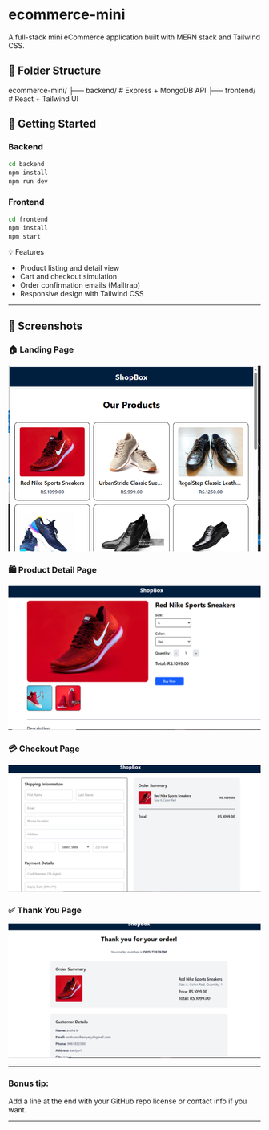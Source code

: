 # ecommerce-mini

A full-stack mini eCommerce application built with MERN stack and Tailwind CSS.

## 📁 Folder Structure

ecommerce-mini/
├── backend/ # Express + MongoDB API
├── frontend/ # React + Tailwind UI

## 🚀 Getting Started

### Backend
```bash
cd backend
npm install
npm run dev
```

### Frontend
```bash
cd frontend
npm install
npm start
```

💡 Features

- Product listing and detail view
- Cart and checkout simulation
- Order confirmation emails (Mailtrap)
- Responsive design with Tailwind CSS

---

## 📸 Screenshots

### 🏠 Landing Page  
![Landing Page](screenshots/landing-page.png)

### 🛍️ Product Detail Page  
![Product Detail](screenshots/product-detail.png)

### 💳 Checkout Page  
![Checkout](screenshots/checkout.png)

### ✅ Thank You Page  
![Thank You](screenshots/thank-you.png)

---

### Bonus tip:  
Add a line at the end with your GitHub repo license or contact info if you want.

---
